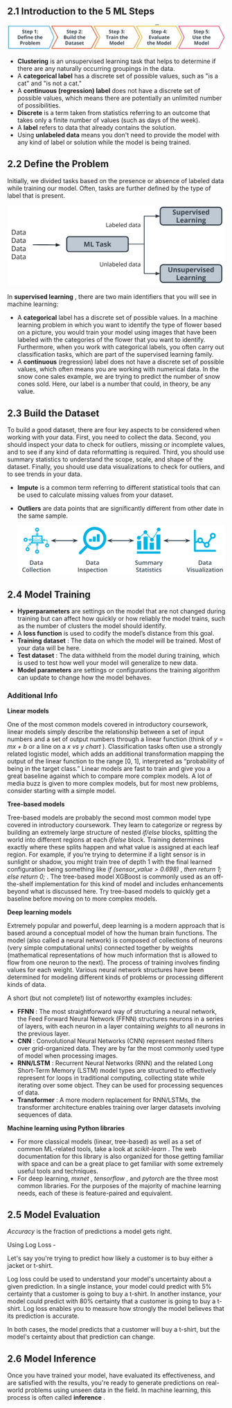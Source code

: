 ## 2.1 Introduction to the 5 ML Steps

![1688792777400](image/02_5-Steps-of-ML/1688792777400.png)

* **Clustering** is an unsupervised learning task that helps to determine if there are any naturally occurring groupings in the data.
* A **categorical label** has a discrete set of possible values, such as "is a cat" and "is not a cat."
* A **continuous (regression) label** does not have a discrete set of possible values, which means there are potentially an unlimited number of possibilities.
* **Discrete** is a term taken from statistics referring to an outcome that takes only a finite number of values (such as days of the week).
* A **label** refers to data that already contains the solution.
* Using **unlabeled data** means you don't need to provide the model with any kind of label or solution while the model is being trained.

## 2.2 Define the Problem

Initially, we divided tasks based on the presence or absence of labeled data while training our model. Often, tasks are further defined by the type of label that is present.

![1688792785830](image/02_5-Steps-of-ML/1688792785830.png)

In  **supervised learning** , there are two main identifiers that you will see in machine learning:

* A **categorical** label has a discrete set of possible values. In a machine learning problem in which you want to identify the type of flower based on a picture, you would train your model using images that have been labeled with the categories of the flower that you want to identify. Furthermore, when you work with categorical labels, you often carry out classification tasks, which are part of the supervised learning family.
* A **continuous** (regression) label does not have a discrete set of possible values, which often means you are working with numerical data. In the snow cone sales example, we are trying to predict the number of snow cones sold. Here, our label is a number that could, in theory, be any value.

## 2.3 Build the Dataset

To build a good dataset, there are four key aspects to be considered when working with your data. First, you need to collect the data. Second, you should inspect your data to check for outliers, missing or incomplete values, and to see if any kind of data reformatting is required. Third, you should use summary statistics to understand the scope, scale, and shape of the dataset. Finally, you should use data visualizations to check for outliers, and to see trends in your data.

* **Impute** is a common term referring to different statistical tools that can be used to calculate missing values from your dataset.
* **Outliers** are data points that are significantly different from other date in the same sample.

  ![1688792794078](image/02_5-Steps-of-ML/1688792794078.png)


## 2.4 Model Training

* **Hyperparameters** are settings on the model that are not changed during training but can affect how quickly or how reliably the model trains, such as the number of clusters the model should identify.
* A **loss function** is used to codify the model’s distance from this goal.
* **Training dataset** : The data on which the model will be trained. Most of your data will be here.
* **Test dataset** : The data withheld from the model during training, which is used to test how well your model will generalize to new data.
* **Model parameters** are settings or configurations the training algorithm can update to change how the model behaves.

### Additional Info

**Linear models**

One of the most common models covered in introductory coursework, linear models simply describe the relationship between a set of input numbers and a set of output numbers through a linear function (think of *y = mx + b* or a line on a  *x vs y chart* ). Classification tasks often use a strongly related logistic model, which adds an additional transformation mapping the output of the linear function to the range [0, 1], interpreted as “probability of being in the target class.” Linear models are fast to train and give you a great baseline against which to compare more complex models. A lot of media buzz is given to more complex models, but for most new problems, consider starting with a simple model.

**Tree-based models**

Tree-based models are probably the second most common model type covered in introductory coursework. They learn to categorize or regress by building an extremely large structure of nested *if/else* blocks, splitting the world into different regions at each *if/else* block. Training determines exactly where these splits happen and what value is assigned at each leaf region. For example, if you’re trying to determine if a light sensor is in sunlight or shadow, you might train tree of depth 1 with the final learned configuration being something like  *if (sensor_value > 0.698)* ,  *then return 1; else return 0;* . The tree-based model XGBoost is commonly used as an off-the-shelf implementation for this kind of model and includes enhancements beyond what is discussed here. Try tree-based models to quickly get a baseline before moving on to more complex models.

**Deep learning models**

Extremely popular and powerful, deep learning is a modern approach that is based around a conceptual model of how the human brain functions. The model (also called a neural network) is composed of collections of neurons (very simple computational units) connected together by weights (mathematical representations of how much information thst is allowed to flow from one neuron to the next). The process of training involves finding values for each weight. Various neural network structures have been determined for modeling different kinds of problems or processing different kinds of data.

A short (but not complete!) list of noteworthy examples includes:

* **FFNN** : The most straightforward way of structuring a neural network, the Feed Forward Neural Network (FFNN) structures neurons in a series of layers, with each neuron in a layer containing *weights* to all neurons in the previous layer.
* **CNN** : Convolutional Neural Networks (CNN) represent nested filters over grid-organized data. They are by far the most commonly used type of model when processing images.
* **RNN/LSTM** : Recurrent Neural Networks (RNN) and the related Long Short-Term Memory (LSTM) model types are structured to effectively represent for loops in traditional computing, collecting state while iterating over some object. They can be used for processing sequences of data.
* **Transformer** : A more modern replacement for RNN/LSTMs, the transformer architecture enables training over larger datasets involving sequences of data.

**Machine learning using Python libraries**

* For more classical models (linear, tree-based) as well as a set of common ML-related tools, take a look at  *scikit-learn* . The web documentation for this library is also organized for those getting familiar with space and can be a great place to get familiar with some extremely useful tools and techniques.
* For deep learning,  *mxnet* ,  *tensorflow* , and *pytorch* are the three most common libraries. For the purposes of the majority of machine learning needs, each of these is feature-paired and equivalent.

## 2.5 Model Evaluation

*Accuracy* is the fraction of predictions a model gets right.

Using Log Loss -

Let's say you're trying to predict how likely a customer is to buy either a jacket or t-shirt.

Log loss could be used to understand your model's uncertainty about a given prediction. In a single instance, your model could predict with 5% certainty that a customer is going to buy a t-shirt. In another instance, your model could predict with 80% certainty that a customer is going to buy a t-shirt. Log loss enables you to measure how strongly the model believes that its prediction is accurate.

In both cases, the model predicts that a customer will buy a t-shirt, but the model's certainty about that prediction can change.

## 2.6 Model Inference

Once you have trained your model, have evaluated its effectiveness, and are satisfied with the results, you're ready to generate predictions on real-world problems using unseen data in the field. In machine learning, this process is often called  **inference** .
